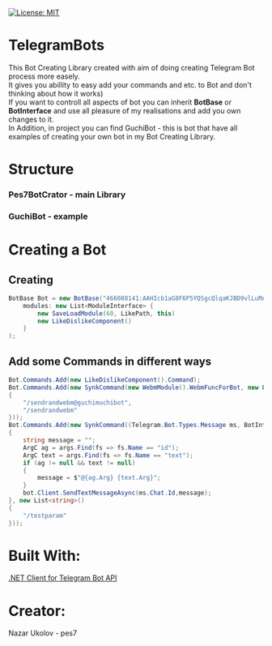 [![License: MIT](https://img.shields.io/badge/License-MIT-yellow.svg)](https://github.com/pes7/TelegramBots/blob/master/LICENSE)
# TelegramBots
This Bot Creating Library created with aim of doing creating Telegram Bot process more easely.<br>
It gives you abillity to easy add your commands and etc. to Bot and don't thinking about how it works)<br>
If you want to controll all aspects of bot you can inherit <b>BotBase</b> or <b>BotInterface</b> and use all pleasure of my realisations and add you own changes to it.<br>
In Addition, in project you can find GuchiBot - this is bot that have all examples of creating your own bot in my Bot Creating Library.
# Structure
### Pes7BotCrator - main Library
### GuchiBot - example
# Creating a Bot
## Creating 
``` c#
BotBase Bot = new BotBase("466088141:AAHIcb1aG8F6P5YQSgcQlqaKJBD9vlLuMAw",
    modules: new List<ModuleInterface> {
        new SaveLoadModule(60, LikePath, this)
        new LikeDislikeComponent()
    }
);
```
## Add some Commands in different ways
``` c#
Bot.Commands.Add(new LikeDislikeComponent().Command);
Bot.Commands.Add(new SynkCommand(new WebmModule().WebmFuncForBot, new List<string>()
{
    "/sendrandwebm@guchimuchibot",
    "/sendrandwebm"
}));
Bot.Commands.Add(new SynkCommand((Telegram.Bot.Types.Message ms, BotInteface bot, List<ArgC> args)=>
{
    string message = "";
    ArgC ag = args.Find(fs => fs.Name == "id");
    ArgC text = args.Find(fs => fs.Name == "text");
    if (ag != null && text != null)
    {
        message = $"@{ag.Arg} {text.Arg}";
    }
    bot.Client.SendTextMessageAsync(ms.Chat.Id,message);
}, new List<string>()
{
    "/testparam"
}));
```
# Built With:
<a href = "https://github.com/TelegramBots/telegram.bot">.NET Client for Telegram Bot API</a>
# Creator:
Nazar Ukolov - pes7
